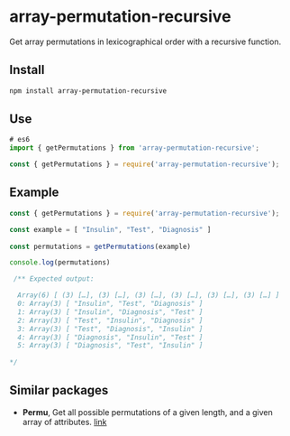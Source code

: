 # array-permutation-recursive

Get array permutations in lexicographical order with a recursive function.

## Install

```bash
npm install array-permutation-recursive
```

## Use

```js
# es6
import { getPermutations } from 'array-permutation-recursive';
```

```js
const { getPermutations } = require('array-permutation-recursive');
```
## Example

```js
const { getPermutations } = require('array-permutation-recursive');

const example = [ "Insulin", "Test", "Diagnosis" ]
  
const permutations = getPermutations(example)

console.log(permutations)

 /** Expected output:

  Array(6) [ (3) […], (3) […], (3) […], (3) […], (3) […], (3) […] ]
  0: Array(3) [ "Insulin", "Test", "Diagnosis" ]
  ​1: Array(3) [ "Insulin", "Diagnosis", "Test" ]
  ​2: Array(3) [ "Test", "Insulin", "Diagnosis" ]
  ​3: Array(3) [ "Test", "Diagnosis", "Insulin" ]
  ​4: Array(3) [ "Diagnosis", "Insulin", "Test" ]
  ​5: Array(3) [ "Diagnosis", "Test", "Insulin" ]
  
*/
```

## Similar packages

+ **Permu**, Get all possible permutations of a given length, and a given array of attributes. [link](https://www.npmjs.com/package/permu?activeTab=readme)
